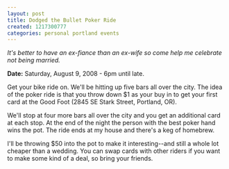 ```yaml
---
layout: post
title: Dodged the Bullet Poker Ride
created: 1217300777
categories: personal portland events
---
```

*It's better to have an ex-fiance than an ex-wife so come help me celebrate not being married.*

**Date:** Saturday, August 9, 2008 - 6pm until late.

Get your bike ride on. We'll be hitting up five bars all over the city. The idea of the poker ride is that you throw down $1 as your buy in to get your first card at the Good Foot (2845 SE Stark Street, Portland, OR).

We'll stop at four more bars all over the city and you get an additional card at each stop. At the end of the night the person with the best poker hand wins the pot. The ride ends at my house and there's a keg of homebrew.

I'll be throwing $50 into the pot to make it interesting--and still a whole lot cheaper than a wedding. You can swap cards with other riders if you want to make some kind of a deal, so bring your friends.
